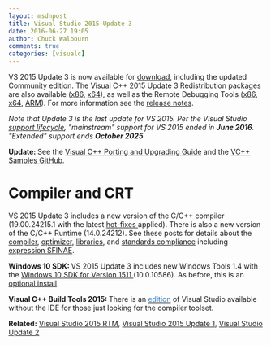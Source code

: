 ```yaml
---
layout: msdnpost
title: Visual Studio 2015 Update 3
date: 2016-06-27 19:05
author: Chuck Walbourn
comments: true
categories: [visualc]
---
```

VS 2015 Update 3 is now available for <a href="http://go.microsoft.com/fwlink/?LinkId=691129">download</a>, including the updated Community edition. The Visual C++ 2015 Update 3 Redistribution packages are also available (<a href="https://go.microsoft.com/fwlink/?LinkId=615459">x86</a>, <a href="https://go.microsoft.com/fwlink/?LinkId=615460">x64</a>), as well as the Remote Debugging Tools (<a href="https://go.microsoft.com/fwlink/?LinkId=615469">x86</a>, <a href="https://go.microsoft.com/fwlink/?LinkId=615470">x64</a>, <a href="https://go.microsoft.com/fwlink/?LinkId=717854">ARM</a>). For more information see the <a href="https://devblogs.microsoft.com/visualstudio/visual-studio-2015-update-3-and-net-core-1-0-available-now/">release notes</a>.
<!--more-->

<em>Note that Update 3 is the last  update for VS 2015. Per the Visual Studio [support lifecycle](https://docs.microsoft.com/en-us/lifecycle/products/visual-studio-2015),  "mainstream" support for VS 2015 ended in <b>June 2016</b>. "Extended" support ends <b>October 2025</b></em>

<strong>Update: </strong>See the <a href="https://docs.microsoft.com/en-us/cpp/porting/visual-cpp-porting-and-upgrading-guide?view=vs-2015">Visual C++ Porting and Upgrading Guide</a> and the <a href="https://github.com/Microsoft/VCSamples">VC++ Samples GitHub</a>.

<h1>Compiler and CRT</h1>

VS 2015 Update 3 includes a new version of the C/C++ compiler (19.00.24215.1 with the latest <a href="https://docs.microsoft.com/en-us/previous-versions/mt752379(v=vs.140)">hot-fixes </a>applied). There is also a new version of the C/C++ Runtime (14.0.24212). See these posts for details about the <a href="https://devblogs.microsoft.com/cppblog/compiler-improvements-in-vs-2015-update-3-rc/">compiler</a>, <a href="https://devblogs.microsoft.com/cppblog/new-code-optimizer/">optimizer</a>, <a href="https://devblogs.microsoft.com/cppblog/stl-fixes-in-vs-2015-update-3/">libraries</a>, and <a href="https://devblogs.microsoft.com/cppblog/standards-version-switches-in-the-compiler/">standards compliance</a> including <a href="https://devblogs.microsoft.com/cppblog/expression-sfinae-improvements-in-vs-2015-update-3/">expression SFINAE</a>.

<strong>Windows 10 SDK: </strong>VS 2015 Update 3 includes new Windows Tools 1.4 with the <a href="https://walbourn.github.io/windows-10-sdk-november-2015/">Windows 10 SDK for Version 1511 </a>(10.0.10586). As before, this is an <a href="https://devblogs.microsoft.com/cppblog/developing-for-windows-10-with-visual-c-2015/">optional install</a>.

<strong>Visual C++ Build Tools 2015: </strong>There is an <a href="http://go.microsoft.com/fwlink/?LinkId=691126"><span style="color: #337ab7">edition</span></a> of Visual Studio available without the IDE for those just looking for the compiler toolset.

<strong>Related:</strong> <a href="https://walbourn.github.io/visual-studio-2015-rtm/">Visual Studio 2015 RTM</a>, <a href="https://walbourn.github.io/visual-studio-2015-update-1/">Visual Studio 2015 Update 1</a>, <a href="https://walbourn.github.io/visual-studio-2015-update-2/">Visual Studio Update 2</a>
